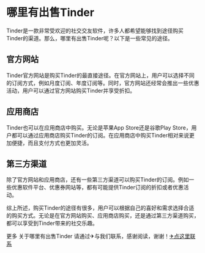 # 哪里有出售Tinder

Tinder是一款非常受欢迎的社交交友软件，许多人都希望能够找到途径购买Tinder的渠道。那么，哪里有出售Tinder呢？以下是一些常见的途径。

## 官方网站
Tinder官方网站是购买Tinder的最直接途径。在官方网站上，用户可以选择不同的订阅方式，例如月度订阅、年度订阅等。同时，官方网站还经常会推出一些优惠活动，用户可以通过官方网站购买Tinder并享受折扣。

## 应用商店
Tinder也可以在应用商店中购买。无论是苹果App Store还是谷歌Play Store，用户都可以通过应用商店购买Tinder的订阅。在应用商店中购买Tinder相对来说更加便捷，而且支付方式也更加灵活。

## 第三方渠道
除了官方网站和应用商店，还有一些第三方渠道可以购买Tinder的订阅。例如一些优惠软件平台、优惠券网站等，都有可能提供Tinder订阅的折扣或者优惠活动。

综上所述，购买Tinder的途径有很多，用户可以根据自己的喜好和需求选择合适的购买方式。无论是在官方网站购买、应用商店购买，还是通过第三方渠道购买，都可以享受到Tinder带来的社交乐趣。

更多 关于哪里有出售Tinder 请通过✈与我们联系，感谢阅读，谢谢！[✈点这里联系](https://sms.k02.cc)